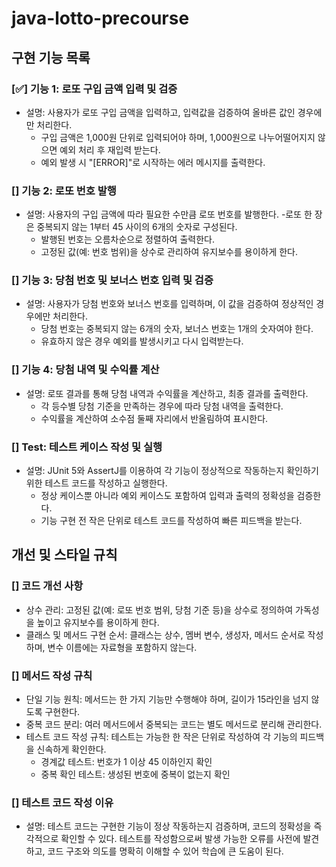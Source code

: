 # java-lotto-precourse

## **구현 기능 목록**

### [✅] 기능 1: 로또 구입 금액 입력 및 검증
- 설명: 사용자가 로또 구입 금액을 입력하고, 입력값을 검증하여 올바른 값인 경우에만 처리한다.
  - 구입 금액은 1,000원 단위로 입력되어야 하며, 1,000원으로 나누어떨어지지 않으면 예외 처리 후 재입력 받는다.
  - 예외 발생 시 "[ERROR]"로 시작하는 에러 메시지를 출력한다.

### [] 기능 2: 로또 번호 발행
- 설명: 사용자의 구입 금액에 따라 필요한 수만큼 로또 번호를 발행한다.
  -로또 한 장은 중복되지 않는 1부터 45 사이의 6개의 숫자로 구성된다.
  - 발행된 번호는 오름차순으로 정렬하여 출력한다.
  - 고정된 값(예: 번호 범위)을 상수로 관리하여 유지보수를 용이하게 한다.

### [] 기능 3: 당첨 번호 및 보너스 번호 입력 및 검증
- 설명: 사용자가 당첨 번호와 보너스 번호를 입력하며, 이 값을 검증하여 정상적인 경우에만 처리한다.
  - 당첨 번호는 중복되지 않는 6개의 숫자, 보너스 번호는 1개의 숫자여야 한다.
  - 유효하지 않은 경우 예외를 발생시키고 다시 입력받는다.

### [] 기능 4: 당첨 내역 및 수익률 계산
- 설명: 로또 결과를 통해 당첨 내역과 수익률을 계산하고, 최종 결과를 출력한다.
  - 각 등수별 당첨 기준을 만족하는 경우에 따라 당첨 내역을 출력한다.
  - 수익률을 계산하여 소수점 둘째 자리에서 반올림하여 표시한다.

### [] Test: 테스트 케이스 작성 및 실행
- 설명: JUnit 5와 AssertJ를 이용하여 각 기능이 정상적으로 작동하는지 확인하기 위한 테스트 코드를 작성하고 실행한다.
  - 정상 케이스뿐 아니라 예외 케이스도 포함하여 입력과 출력의 정확성을 검증한다.
  - 기능 구현 전 작은 단위로 테스트 코드를 작성하여 빠른 피드백을 받는다.

## 개선 및 스타일 규칙

### [] 코드 개선 사항
- 상수 관리: 고정된 값(예: 로또 번호 범위, 당첨 기준 등)을 상수로 정의하여 가독성을 높이고 유지보수를 용이하게 한다.
- 클래스 및 메서드 구현 순서: 클래스는 상수, 멤버 변수, 생성자, 메서드 순서로 작성하며, 변수 이름에는 자료형을 포함하지 않는다.

### [] 메서드 작성 규칙
- 단일 기능 원칙: 메서드는 한 가지 기능만 수행해야 하며, 길이가 15라인을 넘지 않도록 구현한다.
- 중복 코드 분리: 여러 메서드에서 중복되는 코드는 별도 메서드로 분리해 관리한다.
- 테스트 코드 작성 규칙: 테스트는 가능한 한 작은 단위로 작성하여 각 기능의 피드백을 신속하게 확인한다.
  - 경계값 테스트: 번호가 1 이상 45 이하인지 확인
  - 중복 확인 테스트: 생성된 번호에 중복이 없는지 확인

### [] 테스트 코드 작성 이유
- 설명: 테스트 코드는 구현한 기능이 정상 작동하는지 검증하며, 코드의 정확성을 즉각적으로 확인할 수 있다. 테스트를 작성함으로써 발생 가능한 오류를 사전에 발견하고, 코드 구조와 의도를 명확히 이해할 수 있어 학습에 큰 도움이 된다.
